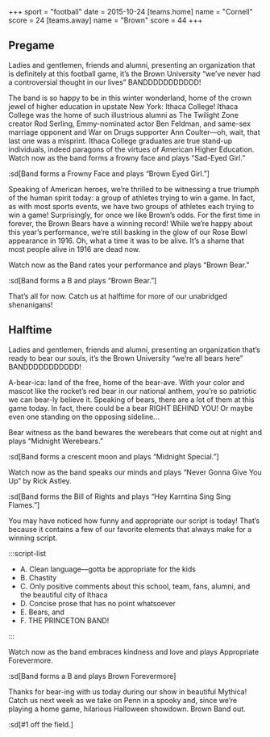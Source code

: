 +++
sport = "football"
date = 2015-10-24
[teams.home]
name = "Cornell"
score = 24
[teams.away]
name = "Brown"
score = 44
+++

## Pregame

Ladies and gentlemen, friends and alumni, presenting an organization that is definitely at this football game, it’s the Brown University “we’ve never had a controversial thought in our lives” BANDDDDDDDDDDD!

The band is so happy to be in this winter wonderland, home of the crown jewel of higher education in upstate New York: Ithaca College! Ithaca College was the home of such illustrious alumni as The Twilight Zone creator Rod Serling, Emmy-nominated actor Ben Feldman, and same-sex marriage opponent and War on Drugs supporter Ann Coulter—oh, wait, that last one was a misprint. Ithaca College graduates are true stand-up individuals, indeed paragons of the virtues of American Higher Education. Watch now as the band forms a frowny face and plays “Sad-Eyed Girl.”

:sd[Band forms a Frowny Face and plays “Brown Eyed Girl.”]

Speaking of American heroes, we’re thrilled to be witnessing a true triumph of the human spirit today: a group of athletes trying to win a game. In fact, as with most sports events, we have two groups of athletes each trying to win a game! Surprisingly, for once we like Brown’s odds. For the first time in forever, the Brown Bears have a winning record! While we’re happy about this year’s performance, we’re still basking in the glow of our Rose Bowl appearance in 1916. Oh, what a time it was to be alive. It’s a shame that most people alive in 1916 are dead now.

Watch now as the Band rates your performance and plays “Brown Bear.”

:sd[Band forms a B and plays “Brown Bear.”]

That’s all for now. Catch us at halftime for more of our unabridged shenanigans!

## Halftime

Ladies and gentlemen, friends and alumni, presenting an organization that’s ready to bear our souls, it’s the Brown University “we’re all bears here” BANDDDDDDDDDDD!

A-bear-ica: land of the free, home of the bear-ave. With your color and mascot like the rocket’s red bear in our national anthem, you’re so patriotic we can bear-ly believe it. Speaking of bears, there are a lot of them at this game today. In fact, there could be a bear RIGHT BEHIND YOU! Or maybe even one standing on the opposing sideline...

Bear witness as the band bewares the werebears that come out at night and plays “Midnight Werebears.”

:sd[Band forms a crescent moon and plays “Midnight Special.”]

Watch now as the band speaks our minds and plays “Never Gonna Give You Up” by Rick Astley.

:sd[Band forms the Bill of Rights and plays “Hey Karntina Sing Sing Flames.”]

You may have noticed how funny and appropriate our script is today! That’s because it contains a few of our favorite elements that always make for a winning script.

:::script-list

- A. Clean language—gotta be appropriate for the kids
- B. Chastity
- C. Only positive comments about this school, team, fans, alumni, and the beautiful city of Ithaca
- D. Concise prose that has no point whatsoever
- E. Bears, and
- F. THE PRINCETON BAND!

:::

Watch now as the band embraces kindness and love and plays Appropriate Forevermore.

:sd[Band forms a B and plays Brown Forevermore]

Thanks for bear-ing with us today during our show in beautiful Mythica! Catch us next week as we take on Penn in a spooky and, since we’re playing a home game, hilarious Halloween showdown. Brown Band out.

:sd[#1 off the field.]
